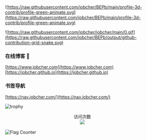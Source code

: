 ![https://raw.githubusercontent.com/jobcher/BEPb/main/profile-3d-contrib/profile-green-animate.svg](https://raw.githubusercontent.com/jobcher/BEPb/main/profile-3d-contrib/profile-green-animate.svg)  

![https://raw.githubusercontent.com/jobcher/jobcher/main/0.gif](https://raw.githubusercontent.com/jobcher/BEPb/output/github-contribution-grid-snake.svg)  

### 在线博客 👋
[https://www.jobcher.com](https://www.jobcher.com)  
[https://jobcher.github.io](https://jobcher.github.io)  
  
### 书签导航
[https://nav.jobcher.com/](https://nav.jobcher.com/)  

![trophy](https://github-profile-trophy.vercel.app/?username=jobcher)

<p align="center"> 
  访问次数<br>
  <img src="https://profile-counter.glitch.me/jobcher/count.svg" />
</p>  
  
  
<img src="https://s01.flagcounter.com/count2/eSAC/bg_FFFFFF/txt_000000/border_CCCCCC/columns_8/maxflags_60/viewers_0/labels_1/pageviews_0/flags_0/percent_0/" alt="Flag Counter" border="0">


<!--
**jobcher/jobcher** is a ✨ _special_ ✨ repository because its `README.md` (this file) appears on your GitHub profile.

Here are some ideas to get you started:

- 🔭 I’m currently working on ...
- 🌱 I’m currently learning ...
- 👯 I’m looking to collaborate on ...
- 🤔 I’m looking for help with ...
- 💬 Ask me about ...
- 📫 How to reach me: ...
- 😄 Pronouns: ...
- ⚡ Fun fact: ...
-->
